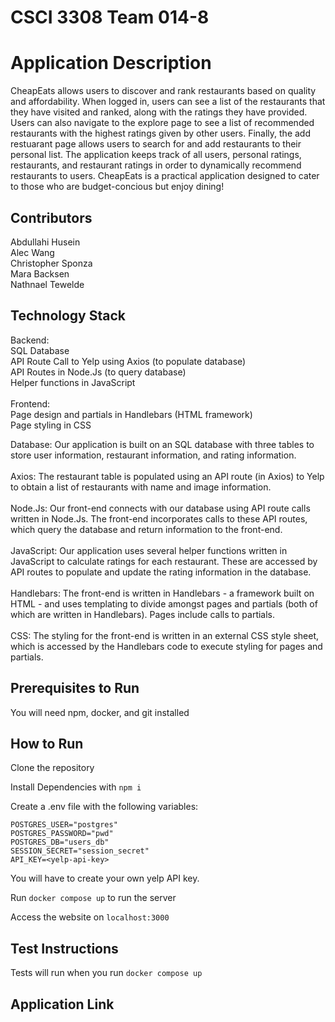 # CSCI 3308 Team 014-8

# Application Description
CheapEats allows users to discover and rank restaurants based on quality and affordability. When logged in, users can see a list of the restaurants that they have visited and ranked, along with the ratings they have provided. Users can also navigate to the explore page to see a list of recommended restaurants with the highest ratings given by other users. Finally, the add restuarant page allows users to search for and add restaurants to their personal list. The application keeps track of all users, personal ratings, restaurants, and restaurant ratings in order to dynamically recommend restaurants to users. CheapEats is a practical application designed to cater to those who are budget-concious but enjoy dining!

## Contributors
Abdullahi Husein  <br>
Alec Wang  <br>
Christopher Sponza  <br>
Mara Backsen  <br>
Nathnael Tewelde  <br>

## Technology Stack 
Backend: <br>
SQL Database <br>
API Route Call to Yelp using Axios (to populate database) <br>
API Routes in Node.Js (to query database) <br>
Helper functions in JavaScript <br>
<br>
Frontend: <br>
Page design and partials in Handlebars (HTML framework) <br>
Page styling in CSS <br>

Database: Our application is built on an SQL database with three tables to store user information, restaurant information, and rating information. <br>
<br>
Axios: The restaurant table is populated using an API route (in Axios) to Yelp to obtain a list of restaurants with name and image information. <br>
<br>
Node.Js: Our front-end connects with our database using API route calls written in Node.Js. The front-end incorporates calls to these API routes, which query the database and return information to the front-end.<br>
<br>
JavaScript: Our application uses several helper functions written in JavaScript to calculate ratings for each restaurant. These are accessed by API routes to populate and update the rating information in the database. <br>
<br>
Handlebars: The front-end is written in Handlebars - a framework built on HTML - and uses templating to divide amongst pages and partials (both of which are written in Handlebars). Pages include calls to partials. <br>
<br>
CSS: The styling for the front-end is written in an external CSS style sheet, which is accessed by the Handlebars code to execute styling for pages and partials.

## Prerequisites to Run 
You will need npm, docker, and git installed

## How to Run
Clone the repository

Install Dependencies with ```npm i```

Create a .env file with the following variables:
```
POSTGRES_USER="postgres"
POSTGRES_PASSWORD="pwd"
POSTGRES_DB="users_db"
SESSION_SECRET="session_secret"
API_KEY=<yelp-api-key>
```

You will have to create your own yelp API key.

Run ```docker compose up``` to run the server

Access the website on ```localhost:3000```

## Test Instructions 
Tests will run when you run ```docker compose up```

## Application Link
